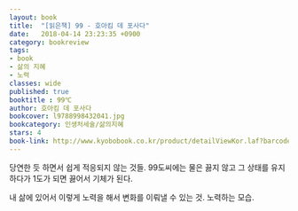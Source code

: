 ```yaml
---
layout: book
title:  "[읽은책] 99 - 호아킴 데 포사다"
date:   2018-04-14 23:23:35 +0900
category: bookreview
tags:
- book
- 삶의 지혜
- 노력
classes: wide
published: true
booktitle : 99℃ 
author: 호아킴 데 포사다
bookcover: l9788998432041.jpg
bookcategory: 인생처세술/삶의지혜
stars: 4
book-link: http://www.kyobobook.co.kr/product/detailViewKor.laf?barcode=9788998432041
---
```




당연한 듯 하면서 쉽게 적응되지 않는 것들.
99도씨에는 물은 끓지 않고 그 상태를 유지하다가 1도가 되면 끓어서 기체가 된다.

내 삶에 있어서 이렇게 노력을 해서 변화를 이뤄낼 수 있는 것. 
노력하는 모습.
